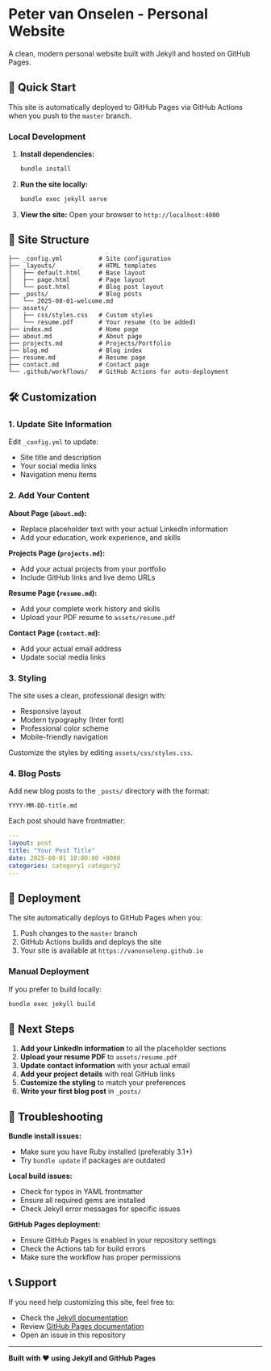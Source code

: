 # Peter van Onselen - Personal Website

A clean, modern personal website built with Jekyll and hosted on GitHub Pages.

## 🚀 Quick Start

This site is automatically deployed to GitHub Pages via GitHub Actions when you push to the `master` branch.

### Local Development

1. **Install dependencies:**
   ```bash
   bundle install
   ```

2. **Run the site locally:**
   ```bash
   bundle exec jekyll serve
   ```

3. **View the site:**
   Open your browser to `http://localhost:4000`

## 📁 Site Structure

```
├── _config.yml          # Site configuration
├── _layouts/            # HTML templates
│   ├── default.html     # Base layout
│   ├── page.html        # Page layout
│   └── post.html        # Blog post layout
├── _posts/              # Blog posts
│   └── 2025-08-01-welcome.md
├── assets/
│   ├── css/styles.css   # Custom styles
│   └── resume.pdf       # Your resume (to be added)
├── index.md             # Home page
├── about.md             # About page
├── projects.md          # Projects/Portfolio
├── blog.md              # Blog index
├── resume.md            # Resume page
├── contact.md           # Contact page
└── .github/workflows/   # GitHub Actions for auto-deployment
```

## 🛠 Customization

### 1. Update Site Information

Edit `_config.yml` to update:
- Site title and description
- Your social media links
- Navigation menu items

### 2. Add Your Content

**About Page (`about.md`):**
- Replace placeholder text with your actual LinkedIn information
- Add your education, work experience, and skills

**Projects Page (`projects.md`):**
- Add your actual projects from your portfolio
- Include GitHub links and live demo URLs

**Resume Page (`resume.md`):**
- Add your complete work history and skills
- Upload your PDF resume to `assets/resume.pdf`

**Contact Page (`contact.md`):**
- Add your actual email address
- Update social media links

### 3. Styling

The site uses a clean, professional design with:
- Responsive layout
- Modern typography (Inter font)
- Professional color scheme
- Mobile-friendly navigation

Customize the styles by editing `assets/css/styles.css`.

### 4. Blog Posts

Add new blog posts to the `_posts/` directory with the format:
```
YYYY-MM-DD-title.md
```

Each post should have frontmatter:
```yaml
---
layout: post
title: "Your Post Title"
date: 2025-08-01 10:00:00 +0000
categories: category1 category2
---
```

## 🚀 Deployment

The site automatically deploys to GitHub Pages when you:
1. Push changes to the `master` branch
2. GitHub Actions builds and deploys the site
3. Your site is available at `https://vanonselenp.github.io`

### Manual Deployment

If you prefer to build locally:
```bash
bundle exec jekyll build
```

## 📝 Next Steps

1. **Add your LinkedIn information** to all the placeholder sections
2. **Upload your resume PDF** to `assets/resume.pdf`
3. **Update contact information** with your actual email
4. **Add your project details** with real GitHub links
5. **Customize the styling** to match your preferences
6. **Write your first blog post** in `_posts/`

## 🔧 Troubleshooting

**Bundle install issues:**
- Make sure you have Ruby installed (preferably 3.1+)
- Try `bundle update` if packages are outdated

**Local build issues:**
- Check for typos in YAML frontmatter
- Ensure all required gems are installed
- Check Jekyll error messages for specific issues

**GitHub Pages deployment:**
- Ensure GitHub Pages is enabled in your repository settings
- Check the Actions tab for build errors
- Make sure the workflow has proper permissions

## 📞 Support

If you need help customizing this site, feel free to:
- Check the [Jekyll documentation](https://jekyllrb.com/docs/)
- Review [GitHub Pages documentation](https://docs.github.com/en/pages)
- Open an issue in this repository

---

**Built with ❤️ using Jekyll and GitHub Pages**
